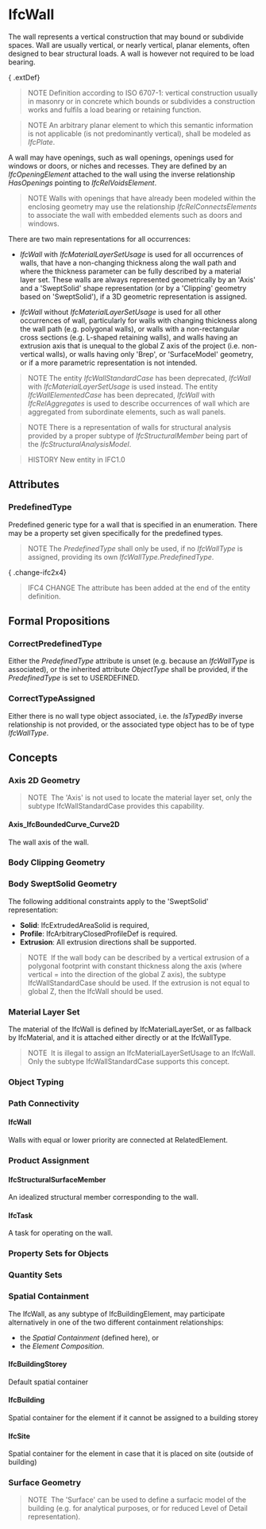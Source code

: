 # IfcWall

The wall represents a vertical construction that may bound or subdivide spaces. Wall are usually vertical, or nearly vertical, planar elements, often designed to bear structural loads. A wall is however not required to be load bearing.

{ .extDef}
> NOTE  Definition according to ISO 6707-1: vertical construction usually in masonry or in concrete which bounds or subdivides a construction works and fulfils a load bearing or retaining function.

> NOTE  An arbitrary planar element to which this semantic information is not applicable (is not predominantly vertical), shall be modeled as _IfcPlate_.

A wall may have openings, such as wall openings, openings used for windows or doors, or niches and recesses. They are defined by an _IfcOpeningElement_ attached to the wall using the inverse relationship _HasOpenings_ pointing to _IfcRelVoidsElement_.

> NOTE  Walls with openings that have already been modeled within the enclosing geometry may use the relationship _IfcRelConnectsElements_ to associate the wall with embedded elements such as doors and windows.

There are two main representations for all occurrences:

- _IfcWall_ with _IfcMaterialLayerSetUsage_ is used for all occurrences of walls, that have a non-changing thickness along the wall path and where the thickness parameter can be fully described by a material layer set. These walls are always represented geometrically by an 'Axis' and a 'SweptSolid' shape representation (or by a 'Clipping' geometry based on 'SweptSolid'), if a 3D geometric representation is assigned.

- _IfcWall_ without _IfcMaterialLayerSetUsage_ is used for all other occurrences of wall, particularly for walls with changing thickness along the wall path (e.g. polygonal walls), or walls with a non-rectangular cross sections (e.g. L-shaped retaining walls), and walls having an extrusion axis that is unequal to the global Z axis of the project (i.e. non-vertical walls), or walls having only 'Brep', or 'SurfaceModel' geometry, or if a more parametric representation is not intended.

> NOTE  The entity _IfcWallStandardCase_ has been deprecated, _IfcWall_ with _IfcMaterialLayerSetUsage_ is used instead. The entity _IfcWallElementedCase_ has been deprecated, _IfcWall_ with _IfcRelAggregates_ is used to describe occurrences of wall which are aggregated from subordinate elements, such as wall panels.

> NOTE  There is a representation of walls for structural analysis provided by a proper subtype of _IfcStructuralMember_ being part of the _IfcStructuralAnalysisModel_.

> HISTORY  New entity in IFC1.0

## Attributes

### PredefinedType
Predefined generic type for a wall that is specified in an enumeration. There may be a property set given specifically for the predefined types.
> NOTE  The _PredefinedType_ shall only be used, if no _IfcWallType_ is assigned, providing its own _IfcWallType.PredefinedType_.

{ .change-ifc2x4}
> IFC4 CHANGE The attribute has been added at the end of the entity definition.

## Formal Propositions

### CorrectPredefinedType
Either the _PredefinedType_ attribute is unset (e.g. because an _IfcWallType_ is associated), or the inherited attribute _ObjectType_ shall be provided, if the _PredefinedType_ is set to USERDEFINED.

### CorrectTypeAssigned
Either there is no wall type object associated, i.e. the _IsTypedBy_ inverse relationship is not provided, or the associated type object has to be of type _IfcWallType_.

## Concepts

### Axis 2D Geometry

> NOTE&nbsp; The 'Axis' is not used to locate the material layer set, only the subtype IfcWallStandardCase provides this capability.

#### Axis_IfcBoundedCurve_Curve2D

The wall axis of the wall.

### Body Clipping Geometry



### Body SweptSolid Geometry

The following additional constraints apply to the 'SweptSolid' representation:

* **Solid**: IfcExtrudedAreaSolid is required,
* **Profile**: IfcArbitraryClosedProfileDef is required.
* **Extrusion**: All extrusion directions shall be supported.

> NOTE&nbsp; If the wall body can be described by a vertical extrusion of a polygonal footprint with constant thickness along the axis (where vertical = into the direction of the global Z axis), the subtype IfcWallStandardCase should be used. If the extrusion is not equal to global Z, then the IfcWall should be used.

### Material Layer Set

The material of the IfcWall is defined by IfcMaterialLayerSet, or as fallback by IfcMaterial, and it is attached either directly or at the IfcWallType.

> NOTE&nbsp; It is illegal to assign an IfcMaterialLayerSetUsage to an IfcWall. Only the subtype IfcWallStandardCase supports this concept.

### Object Typing



### Path Connectivity



#### IfcWall

Walls with equal or lower priority are connected at RelatedElement.

### Product Assignment



#### IfcStructuralSurfaceMember

An idealized structural member corresponding to the wall.

#### IfcTask

A task for operating on the wall.

### Property Sets for Objects



### Quantity Sets



### Spatial Containment

The IfcWall, as any subtype of IfcBuildingElement, may participate alternatively in one of the two different containment relationships:

* the _Spatial Containment_ (defined here), or
* the _Element Composition_.

#### IfcBuildingStorey

Default spatial container

#### IfcBuilding

Spatial container for the element if it cannot be assigned to a building storey

#### IfcSite

Spatial container for the element in case that it is placed on site (outside of building)

### Surface Geometry

> NOTE&nbsp; The 'Surface' can be used to define a surfacic model of the building (e.g. for analytical purposes, or for reduced Level of Detail representation).

